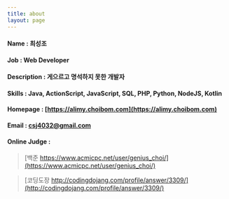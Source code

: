 ```yaml
---
title: about
layout: page
---
```


#### Name : 최성조

#### Job : Web Developer

#### Description : 게으르고 명석하지 못한 개발자

#### Skills : Java, ActionScript, JavaScript, SQL, PHP, Python, NodeJS, Kotlin

#### Homepage : [https://alimy.choibom.com](https://alimy.choibom.com)

#### Email : csj4032@gmail.com

#### Online Judge :
> [백준 https://www.acmicpc.net/user/genius_choi/](https://www.acmicpc.net/user/genius_choi/)

> [코딩도장 http://codingdojang.com/profile/answer/3309/](http://codingdojang.com/profile/answer/3309/)
